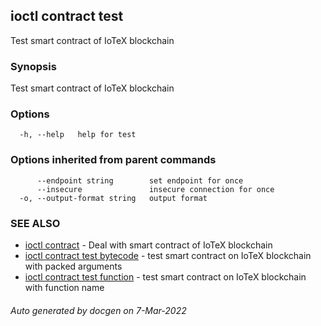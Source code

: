 ## ioctl contract test

Test smart contract of IoTeX blockchain

### Synopsis

Test smart contract of IoTeX blockchain

### Options

```
  -h, --help   help for test
```

### Options inherited from parent commands

```
      --endpoint string        set endpoint for once
      --insecure               insecure connection for once
  -o, --output-format string   output format
```

### SEE ALSO

* [ioctl contract](ioctl_contract.md)	 - Deal with smart contract of IoTeX blockchain
* [ioctl contract test bytecode](ioctl_contract_test_bytecode.md)	 - test smart contract on IoTeX blockchain with packed arguments
* [ioctl contract test function](ioctl_contract_test_function.md)	 - test smart contract on IoTeX blockchain with function name

###### Auto generated by docgen on 7-Mar-2022
